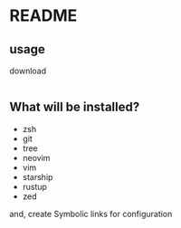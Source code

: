 # README

## usage

download

```bash

```

## What will be installed?

* zsh
* git
* tree
* neovim
* vim
* starship
* rustup
* zed

and, create Symbolic links for configuration
